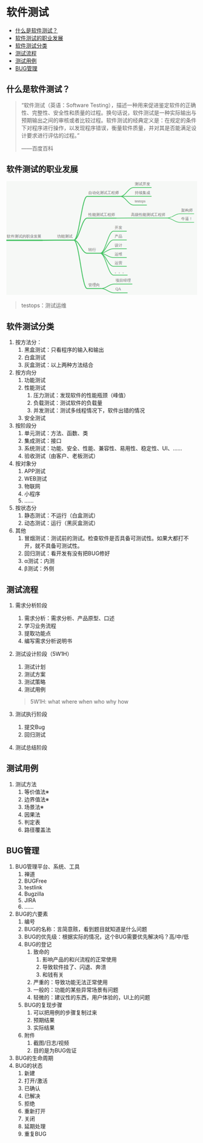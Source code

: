 # 软件测试

* [什么是软件测试？](#%E4%BB%80%E4%B9%88%E6%98%AF%E8%BD%AF%E4%BB%B6%E6%B5%8B%E8%AF%95)
* [软件测试的职业发展](#%E8%BD%AF%E4%BB%B6%E6%B5%8B%E8%AF%95%E7%9A%84%E8%81%8C%E4%B8%9A%E5%8F%91%E5%B1%95)
* [软件测试分类](#%E8%BD%AF%E4%BB%B6%E6%B5%8B%E8%AF%95%E5%88%86%E7%B1%BB)
* [测试流程](#%E6%B5%8B%E8%AF%95%E6%B5%81%E7%A8%8B)
* [测试用例](#%E6%B5%8B%E8%AF%95%E7%94%A8%E4%BE%8B)
* [BUG管理](#bug%E7%AE%A1%E7%90%86)

## 什么是软件测试？

> “软件测试（英语：Software Testing），描述一种用来促进鉴定软件的正确性、完整性、安全性和质量的过程。换句话说，软件测试是一种实际输出与预期输出之间的审核或者比较过程。软件测试的经典定义是：在规定的条件下对程序进行操作，以发现程序错误，衡量软件质量，并对其是否能满足设计要求进行评估的过程。”
>
> ——百度百科

## 软件测试的职业发展

![](pic/1.png)

> testops：测试运维

## 软件测试分类

1. 按方法分：
   1. 黑盒测试：只看程序的输入和输出
   2. 白盒测试
   3. 灰盒测试：以上两种方法结合
2. 按方向分
   1. 功能测试
   2. 性能测试
      1. 压力测试：发现软件的性能瓶颈（峰值）
      2. 负载测试：测试软件的负载量
      3. 并发测试：测试多线程情况下，软件出错的情况
   3. 安全测试
3. 按阶段分
   1. 单元测试：方法、函数、类
   2. 集成测试：接口
   3. 系统测试：功能、安全、性能、兼容性、易用性、稳定性、UI、……
   4. 验收测试（由客户、老板测试）
4. 按对象分
   1. APP测试
   2. WEB测试
   3. 物联网
   4. 小程序
   5. ……
5. 按状态分
   1. 静态测试：不运行（白盒测试）
   2. 动态测试：运行（黑灰盒测试）
6. 其他
   1. 冒烟测试：测试前的测试。检查软件是否具备可测试性。如果大都打不开，就不具备可测试性。
   2. 回归测试：看开发有没有把BUG修好
   3. α测试：内测
   4. β测试：外侧



## 测试流程

1. 需求分析阶段

   1. 需求分析：需求分析、产品原型、口述
   2. 学习业务流程
   3. 提取功能点
   4. 编写需求分析说明书

2. 测试设计阶段（5W1H）

   1. 测试计划
   2. 测试方案
   3. 测试策略
   4. 测试用例

   > 5W1H: what where when who why how

3. 测试执行阶段

   1. 提交Bug
   2. 回归测试

4. 测试总结阶段

## 测试用例

1. 测试方法
   1. 等价值法※
   2. 边界值法※
   3. 场景法※
   4. 因果法
   5. 判定表
   6. 路径覆盖法



## BUG管理

1. BUG管理平台、系统、工具
   1. 禅道
   2. BUGFree
   3. testlink
   4. Bugzilla
   5. JIRA
   6. ……
2. BUG的六要素
   1. 编号
   2. BUG的名称：言简意赅，看到题目就知道是什么问题
   3. BUG的优先级：根据实际的情况，这个BUG需要优先解决吗？高/中/低
   4. BUG的登记
      1. 致命的
         1. 影响产品的和兴流程的正常使用
         2. 导致软件挂了、闪退、奔溃
         3. 和钱有关
      2. 严重的：导致功能无法正常使用
      3. 一般的：功能的某些异常场景有问题
      4. 轻微的：建议性的东西，用户体验的，UI上的问题
   5. BUG的复现步骤
      1. 可以把用例的步骤复制过来
      2. 预期结果
      3. 实际结果
   6. 附件
      1. 截图/日志/视频
      2. 目的是为BUG佐证
3. BUG的生命周期
4. BUG的状态
   1. 新建
   2. 打开/激活
   3. 已确认
   4. 已解决
   5. 拒绝
   6. 重新打开
   7. 关闭
   8. 延期处理
   9. 重复BUG